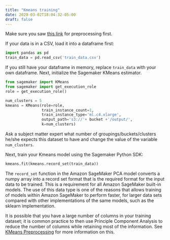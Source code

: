 ```yaml
---
title: "Kmeans training"
date: 2020-03-02T18:04:32-05:00
draft: false
---
```


Make sure you saw [this link](../../preprocessing/kmeans) for preprocessing first.


If your data is in a CSV, load it into a dataframe first:

```python
import pandas as pd
train_data = pd.read_csv('train_data.csv')
```

If you still have your dataframe in memory, replace ```train_data``` with your own dataframe. Next, initialize the Sagemaker KMeans estimator.

```python
from sagemaker import KMeans
from sagemaker import get_execution_role
role = get_execution_role()

num_clusters = 5
kmeans = KMeans(role=role,
                train_instance_count=1,
                train_instance_type='ml.c4.xlarge',
                output_path='s3://'+ bucket +'/output/',              
                k=num_clusters)

```

Ask a subject matter expert what number of groupings/buckets/clusters he/she expects this dataset to have and change the value of the variable ```num_clusters```.

Next, train your Kmeans model using the Sagemaker Python SDK:

```python
kmeans.fit(kmeans.record_set(train_data))
```

The ```record_set``` function in the Amazon SageMaker PCA model converts a numpy array into a record set format that is the required format for the input data to be trained. This is a requirement for all Amazon SageMaker built-in models. The use of this data type is one of the reasons that allows training of models within Amazon SageMaker to perform faster, for larger data sets compared with other implementations of the same models, such as the sklearn implementation.


It is possible that you have a large number of columns in your training dataset; it is common practice to then use Principle Component Analysis to reduce the number of columns while retaining most of the information. See [KMeans Preprocessing](../../preprocessing/kmeans) for more information on this.
